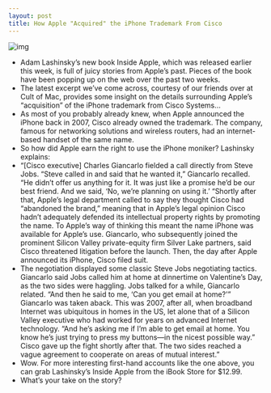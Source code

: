 ```yaml
---
layout: post
title: How Apple "Acquired" the iPhone Trademark From Cisco
---
```

![img](http://media.idownloadblog.com/wp-content/uploads/2012/01/iphone-keynote-e1327707095293.jpg)
* Adam Lashinsky’s new book Inside Apple, which was released earlier this week, is full of juicy stories from Apple’s past. Pieces of the book have been popping up on the web over the past two weeks.
* The latest excerpt we’ve come across, courtesy of our friends over at Cult of Mac, provides some insight on the details surrounding Apple’s “acquisition” of the iPhone trademark from Cisco Systems…
* As most of you probably already knew, when Apple announced the iPhone back in 2007, Cisco already owned the trademark. The company, famous for networking solutions and wireless routers, had an internet-based handset of the same name.
* So how did Apple earn the right to use the iPhone moniker? Lashinsky explains:
* “[Cisco executive] Charles Giancarlo fielded a call directly from Steve Jobs. “Steve called in and said that he wanted it,” Giancarlo recalled. “He didn’t offer us anything for it. It was just like a promise he’d be our best friend. And we said, ‘No, we’re planning on using it.’ “Shortly after that, Apple’s legal department called to say they thought Cisco had “abandoned the brand,” meaning that in Apple’s legal opinion Cisco hadn’t adequately defended its intellectual property rights by promoting the name. To Apple’s way of thinking this meant the name iPhone was available for Apple’s use. Giancarlo, who subsequently joined the prominent Silicon Valley private-equity firm Silver Lake partners, said Cisco threatened litigation before the launch. Then, the day after Apple announced its iPhone, Cisco filed suit.
* The negotiation displayed some classic Steve Jobs negotiating tactics. Giancarlo said Jobs called him at home at dinnertime on Valentine’s Day, as the two sides were haggling. Jobs talked for a while, Giancarlo related. “And then he said to me, ‘Can you get email at home?'” Giancarlo was taken aback. This was 2007, after all, when broadband Internet was ubiquitous in homes in the US, let alone that of a Silicon Valley executive who had worked for years on advanced Internet technology. “And he’s asking me if I’m able to get email at home. You know he’s just trying to press my buttons—in the nicest possible way.” Cisco gave up the fight shortly after that. The two sides reached a vague agreement to cooperate on areas of mutual interest.”
* Wow. For more interesting first-hand accounts like the one above, you can grab Lashinsky’s Inside Apple from the iBook Store for $12.99.
* What’s your take on the story?


